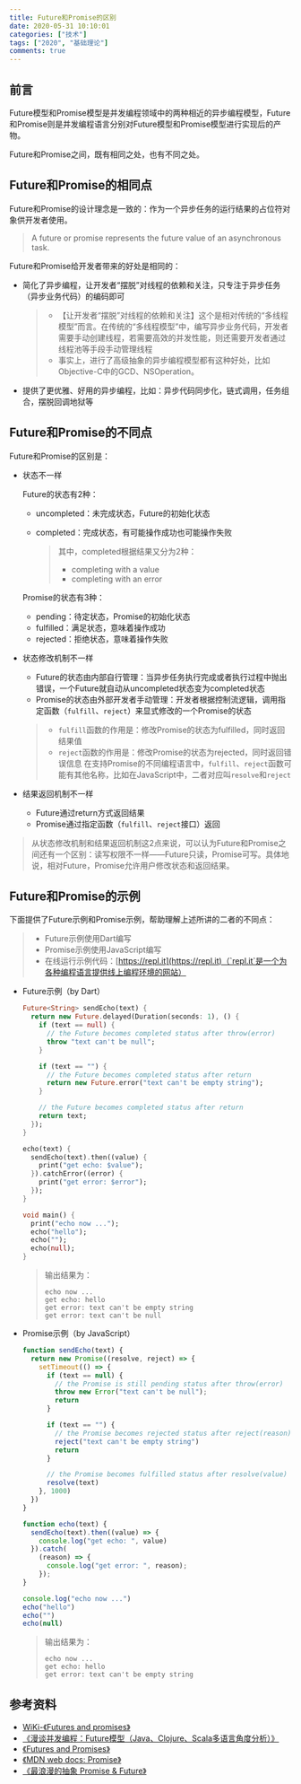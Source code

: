 ```yaml
---
title: Future和Promise的区别
date: 2020-05-31 10:10:01
categories: ["技术"]
tags: ["2020", "基础理论"]
comments: true
---
```


## 前言

Future模型和Promise模型是并发编程领域中的两种相近的异步编程模型，Future和Promise则是并发编程语言分别对Future模型和Promise模型进行实现后的产物。

Future和Promise之间，既有相同之处，也有不同之处。

## Future和Promise的相同点

Future和Promise的设计理念是一致的：作为一个异步任务的运行结果的占位符对象供开发者使用。

> A future or promise represents the future value of an asynchronous task.

Future和Promise给开发者带来的好处是相同的：

- 简化了异步编程，让开发者“摆脱”对线程的依赖和关注，只专注于异步任务（异步业务代码）的编码即可

  > - 【让开发者“摆脱”对线程的依赖和关注】这个是相对传统的“多线程模型”而言。在传统的“多线程模型”中，编写异步业务代码，开发者需要手动创建线程，若需要高效的并发性能，则还需要开发者通过线程池等手段手动管理线程
  > - 事实上，进行了高级抽象的异步编程模型都有这种好处，比如Objective-C中的GCD、NSOperation。
  
- 提供了更优雅、好用的异步编程，比如：异步代码同步化，链式调用，任务组合，摆脱回调地狱等

## Future和Promise的不同点

Future和Promise的区别是：

- 状态不一样

    Future的状态有2种：
    
    - uncompleted：未完成状态，Future的初始化状态
    - completed：完成状态，有可能操作成功也可能操作失败
      
      > 其中，completed根据结果又分为2种：
      > - completing with a value
      > - completing with an error
    
    Promise的状态有3种：
    
    - pending：待定状态，Promise的初始化状态
    - fulfilled：满足状态，意味着操作成功
    - rejected：拒绝状态，意味着操作失败
    
- 状态修改机制不一样

    - Future的状态由内部自行管理：当异步任务执行完成或者执行过程中抛出错误，一个Future就自动从uncompleted状态变为completed状态
    - Promise的状态由外部开发者手动管理：开发者根据控制流逻辑，调用指定函数（`fulfill`、`reject`）来显式修改的一个Promise的状态
    
    > - `fulfill`函数的作用是：修改Promise的状态为fulfilled，同时返回结果值
    > - `reject`函数的作用是：修改Promise的状态为rejected，同时返回错误信息
    > 在支持Promise的不同编程语言中，`fulfill`、`reject`函数可能有其他名称，比如在JavaScript中，二者对应叫`resolve`和`reject`

- 结果返回机制不一样

   - Future通过return方式返回结果
   - Promise通过指定函数（`fulfill`、`reject`接口）返回

> 从状态修改机制和结果返回机制这2点来说，可以认为Future和Promise之间还有一个区别：读写权限不一样——Future只读，Promise可写。具体地说，相对Future，Promise允许用户修改状态和返回结果。


## Future和Promise的示例

下面提供了Future示例和Promise示例，帮助理解上述所讲的二者的不同点：

> - Future示例使用Dart编写
> - Promise示例使用JavaScript编写
> - 在线运行示例代码：[https://repl.it](https://repl.it)（`repl.it`是一个为各种编程语言提供线上编程环境的网站）
> 

- Future示例（by Dart）

  ```dart
  Future<String> sendEcho(text) {
    return new Future.delayed(Duration(seconds: 1), () {
      if (text == null) {
        // the Future becomes completed status after throw(error)
        throw "text can't be null";
      }

      if (text == "") {
        // the Future becomes completed status after return
        return new Future.error("text can't be empty string");
      }

      // the Future becomes completed status after return
      return text;
    });
  }

  echo(text) {
    sendEcho(text).then((value) {
      print("get echo: $value");
    }).catchError((error) {
      print("get error: $error");
    });
  }

  void main() {
    print("echo now ...");
    echo("hello");
    echo("");
    echo(null);
  }
  ```
  
  > 输出结果为：
  >
  > ```
  > echo now ...
  > get echo: hello
  > get error: text can't be empty string
  > get error: text can't be null
  > ```

- Promise示例（by JavaScript）

  ```js
  function sendEcho(text) {
    return new Promise((resolve, reject) => {
      setTimeout(() => {
        if (text == null) {
          // the Promise is still pending status after throw(error)
          throw new Error("text can't be null");
          return
        }

        if (text == "") {
          // the Promise becomes rejected status after reject(reason)
          reject("text can't be empty string")
          return
        }

        // the Promise becomes fulfilled status after resolve(value)
        resolve(text)
      }, 1000)
    })
  }

  function echo(text) {
    sendEcho(text).then((value) => {
      console.log("get echo: ", value)
    }).catch(
      (reason) => {
        console.log("get error: ", reason);
      });
  }

  console.log("echo now ...")
  echo("hello")
  echo("")
  echo(null)
  ```
  
  > 输出结果为：
  >
  > ```
  > echo now ...
  > get echo: hello
  > get error: text can't be empty string
  > ```
  
## 参考资料

- [WiKi-《Futures and promises》](https://en.wikipedia.org/wiki/Futures_and_promises)
- [《漫谈并发编程：Future模型（Java、Clojure、Scala多语言角度分析）》](https://cloud.tencent.com/developer/article/1135972)
- [《Futures and Promises》](http://dist-prog-book.com/chapter/2/futures.html)
- [《MDN web docs: Promise》](https://developer.mozilla.org/zh-CN/docs/Web/JavaScript/Reference/Global_Objects/Promise)
- [《最浪漫的抽象 Promise & Future》](https://blog.makeex.com/2016/04/30/best-romantic-abstract-promise-and-future/)

